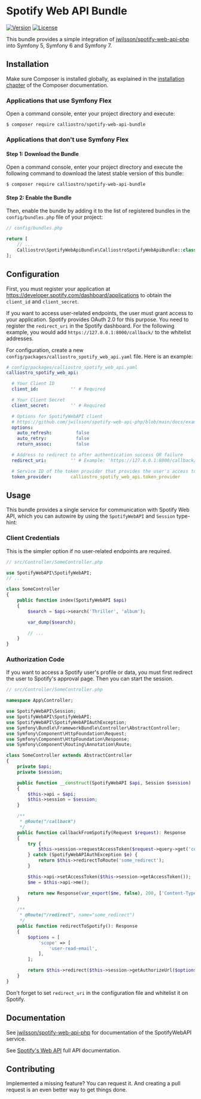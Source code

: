 Spotify Web API Bundle
======================

[![Version](https://poser.pugx.org/calliostro/spotify-web-api-bundle/version)](//packagist.org/packages/calliostro/spotify-web-api-bundle)
[![License](https://poser.pugx.org/calliostro/spotify-web-api-bundle/license)](//packagist.org/packages/calliostro/spotify-web-api-bundle)

This bundle provides a simple integration of [jwilsson/spotify-web-api-php](https://github.com/jwilsson/spotify-web-api-php)
into Symfony 5, Symfony 6 and Symfony 7.


Installation
------------

Make sure Composer is installed globally, as explained in the 
[installation chapter](https://getcomposer.org/doc/00-intro.md) of the Composer documentation.

### Applications that use Symfony Flex

Open a command console, enter your project directory and execute:

```console
$ composer require calliostro/spotify-web-api-bundle
```

### Applications that don't use Symfony Flex

#### Step 1: Download the Bundle

Open a command console, enter your project directory and execute the
following command to download the latest stable version of this bundle:

```console
$ composer require calliostro/spotify-web-api-bundle
```

#### Step 2: Enable the Bundle

Then, enable the bundle by adding it to the list of registered bundles
in the `config/bundles.php` file of your project:

```php
// config/bundles.php

return [
    // ...
    Calliostro\SpotifyWebApiBundle\CalliostroSpotifyWebApiBundle::class => ['all' => true],
];
```


Configuration
-------------

First, you must register your application at https://developer.spotify.com/dashboard/applications to obtain the 
`client_id` and `client_secret`.

If you want to access user-related endpoints, the user must grant access to your application. Spotify provides OAuth 2.0
for this purpose. You need to register the `redirect_uri` in the Spotify dashboard. For the following example, you would
add `https://127.0.0.1:8000/callback/` to the whitelist addresses.

For configuration, create a new `config/packages/calliostro_spotify_web_api.yaml`  file. Here is an example:

```yaml
# config/packages/calliostro_spotify_web_api.yaml
calliostro_spotify_web_api:

  # Your Client ID
  client_id:            '' # Required

  # Your Client Secret
  client_secret:        '' # Required

  # Options for SpotifyWebAPI client
  # https://github.com/jwilsson/spotify-web-api-php/blob/main/docs/examples/setting-options.md
  options:
    auto_refresh:         false
    auto_retry:           false
    return_assoc:         false

  # Address to redirect to after authentication success OR failure
  redirect_uri:         '' # Example: 'https://127.0.0.1:8000/callback/'

  # Service ID of the token provider that provides the user's access token
  token_provider:       calliostro_spotify_web_api.token_provider
```


Usage
-----

This bundle provides a single service for communication with Spotify Web API, which you can autowire by using the
`SpotifyWebAPI` and `Session` type-hint:


### Client Credentials

This is the simpler option if no user-related endpoints are required.

```php
// src/Controller/SomeController.php

use SpotifyWebAPI\SpotifyWebAPI;
// ...

class SomeController
{
    public function index(SpotifyWebAPI $api)
    {
        $search = $api->search('Thriller', 'album');

        var_dump($search);

        // ...
    }
}
```

### Authorization Code

If you want to access a Spotify user's profile or data, you must first redirect the user to Spotify's approval page.
Then you can start the session.

```php
// src/Controller/SomeController.php

namespace App\Controller;

use SpotifyWebAPI\Session;
use SpotifyWebAPI\SpotifyWebAPI;
use SpotifyWebAPI\SpotifyWebAPIAuthException;
use Symfony\Bundle\FrameworkBundle\Controller\AbstractController;
use Symfony\Component\HttpFoundation\Request;
use Symfony\Component\HttpFoundation\Response;
use Symfony\Component\Routing\Annotation\Route;

class SomeController extends AbstractController
{
    private $api;
    private $session;

    public function __construct(SpotifyWebAPI $api, Session $session)
    {
        $this->api = $api;
        $this->session = $session;
    }

    /**
     * @Route("/callback")
     */
    public function callbackFromSpotify(Request $request): Response
    {
        try {
            $this->session->requestAccessToken($request->query->get('code'));
        } catch (SpotifyWebAPIAuthException $e) {
            return $this->redirectToRoute('some_redirect');
        }

        $this->api->setAccessToken($this->session->getAccessToken());
        $me = $this->api->me();

        return new Response(var_export($me, false), 200, ['Content-Type' => 'text/plain']);
    }

    /**
     * @Route("/redirect", name="some_redirect")
     */
    public function redirectToSpotify(): Response
    {
        $options = [
            'scope' => [
                'user-read-email',
            ],
        ];

        return $this->redirect($this->session->getAuthorizeUrl($options));
    }
}
```

Don't forget to set `redirect_uri` in the configuration file and whitelist it on Spotify.



Documentation
-------------

See [jwilsson/spotify-web-api-php](https://github.com/jwilsson/spotify-web-api-php) for documentation of the 
SpotifyWebAPI service.

See [Spotify's Web API](https://developer.spotify.com/documentation/) full API documentation.


Contributing
------------

Implemented a missing feature? You can request it. And creating a pull request is an even better way to get things done.
